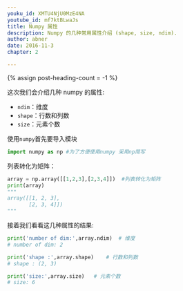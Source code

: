 ```yaml
---
youku_id: XMTU4NjU0MzE4NA
youtube_id: mf7ktBLwaJs
title: Numpy 属性
description: Numpy 的几种常用属性介绍 (shape, size, ndim).
author: abner
date: 2016-11-3
chapter: 2

---
```

{% assign post-heading-count = -1 %}

这次我们会介绍几种 numpy 的属性:

- `ndim`：维度
- `shape`：行数和列数
- `size`：元素个数

使用`numpy`首先要导入模块
```python
import numpy as np #为了方便使用numpy 采用np简写
```

列表转化为矩阵：
```python
array = np.array([[1,2,3],[2,3,4]])  #列表转化为矩阵
print(array)
"""
array([[1, 2, 3],
       [2, 3, 4]])
"""
```

接着我们看看这几种属性的结果:

```python
print('number of dim:',array.ndim)  # 维度
# number of dim: 2

print('shape :',array.shape)    # 行数和列数
# shape : (2, 3)

print('size:',array.size)   # 元素个数
# size: 6
```
